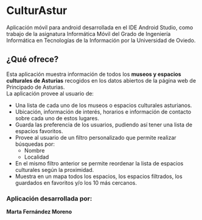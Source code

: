 # CulturAstur
Aplicación móvil para android desarrollada en el IDE Android Studio, como trabajo de la asignatura Informática Móvil 
del Grado de Ingeniería Informática en Tecnologías de la Información por la Universidad de Oviedo.
  
## ¿Qué ofrece?
Esta aplicación muestra información de todos los **museos y espacios culturales de Asturias** recogidos en los datos abiertos de la página web de Principado de Asturias.  
La aplicación provee al usuario de:
* Una lista de cada uno de los museos o espacios culturales asturianos.
* Ubicación, información de interés, horarios e información de contacto sobre cada uno de estos lugares.
* Guarda las preferencia de los usuarios, pudiendo así tener una lista de espacios favoritos.
* Provee al usuario de un filtro personalizado que permite realizar búsquedas por:
  - Nombre
  - Localidad
* En el mismo filtro anterior se permite reordenar la lista de espacios culturales según la proximidad.
* Muestra en un mapa todos los espacios, los espacios filtrados, los guardados en favoritos y/o los 10 más cercanos.
  
### Aplicación desarrollada por:  
**Marta Fernández Moreno**
